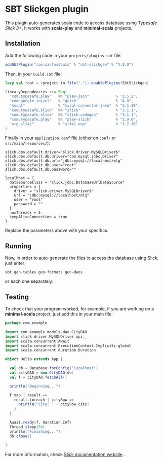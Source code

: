 # SBT Slickgen plugin

This plugin auto-generates scala code to access database using *Typesafe Slick 3+*. It works with **scala-play** and **minimal-scala** projects.

## Installation

Add the following code in your ```projects/plugins.sbt``` file:

```scala
addSbtPlugin("com.carlossouza" % "sbt-slickgen" % "1.0.0")
```

Then, in your ```build.sbt``` file:

```scala
lazy val root = (project in file(".")).enablePlugins(SbtSlickgen)

libraryDependencies ++= Seq(
  "com.typesafe.play"   %% "play-json"            % "2.5.2",
  "com.google.inject"   % "guice"                 % "4.0",
  "mysql"               % "mysql-connector-java"  % "5.1.38",
  "com.typesafe.slick"  %% "slick"                % "3.1.1",
  "com.typesafe.slick"  %% "slick-codegen"        % "3.1.1",
  "com.typesafe.play"   %% "play-slick"           % "2.0.0",
  "org.slf4j"           % "slf4j-nop"             % "1.7.10"
)
```

Finally in your ```application.conf``` file (either on ```conf/``` or ```src/main/resources/```):

```nginx
slick.dbs.default.driver="slick.driver.MySQLDriver$"
slick.dbs.default.db.driver="com.mysql.jdbc.Driver"
slick.dbs.default.db.url="jdbc:mysql://localhost/mlg"
slick.dbs.default.db.user="root"
slick.dbs.default.db.password=""

localhost = {
  dataSourceClass = "slick.jdbc.DatabaseUrlDataSource"
  properties = {
    driver = "slick.driver.MySQLDriver$"
    url = "jdbc:mysql://localhost/mlg"
    user = "root"
    password = ""
  }
  numThreads = 5
  keepAliveConnection = true
}
```

Replace the parameters above with your specifics.

## Running

Now, in order to auto-generate the files to access the database using Slick, just enter:

```
sbt gen-tables gen-formats gen-daos
```

or each one separately.

## Testing

To check that your program worked, for example, if you are working on a **minimal-scala** project, just add this in your main file:

```scala
package com.example

import com.example.models.dao.CityDAO
import slick.driver.MySQLDriver.api._
import scala.concurrent.Await
import scala.concurrent.ExecutionContext.Implicits.global
import scala.concurrent.duration.Duration

object Hello extends App {

  val db = Database.forConfig("localhost")
  val cityDAO = new CityDAO(db)
  val f = cityDAO.fetchAll()

  println("Beginning...")

  f.map { result =>
    result.foreach { cityRow =>
      println("City: " + cityRow.city)
    }
  }

  Await.ready(f, Duration.Inf)
  Thread.sleep(50)
  println("Finishing...")
  db.close()

}
```

For more information, check [Slick documentation website](http://slick.typesafe.com/doc/3.1.1/) .